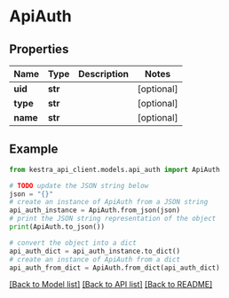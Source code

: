 # ApiAuth


## Properties

Name | Type | Description | Notes
------------ | ------------- | ------------- | -------------
**uid** | **str** |  | [optional] 
**type** | **str** |  | [optional] 
**name** | **str** |  | [optional] 

## Example

```python
from kestra_api_client.models.api_auth import ApiAuth

# TODO update the JSON string below
json = "{}"
# create an instance of ApiAuth from a JSON string
api_auth_instance = ApiAuth.from_json(json)
# print the JSON string representation of the object
print(ApiAuth.to_json())

# convert the object into a dict
api_auth_dict = api_auth_instance.to_dict()
# create an instance of ApiAuth from a dict
api_auth_from_dict = ApiAuth.from_dict(api_auth_dict)
```
[[Back to Model list]](../README.md#documentation-for-models) [[Back to API list]](../README.md#documentation-for-api-endpoints) [[Back to README]](../README.md)


